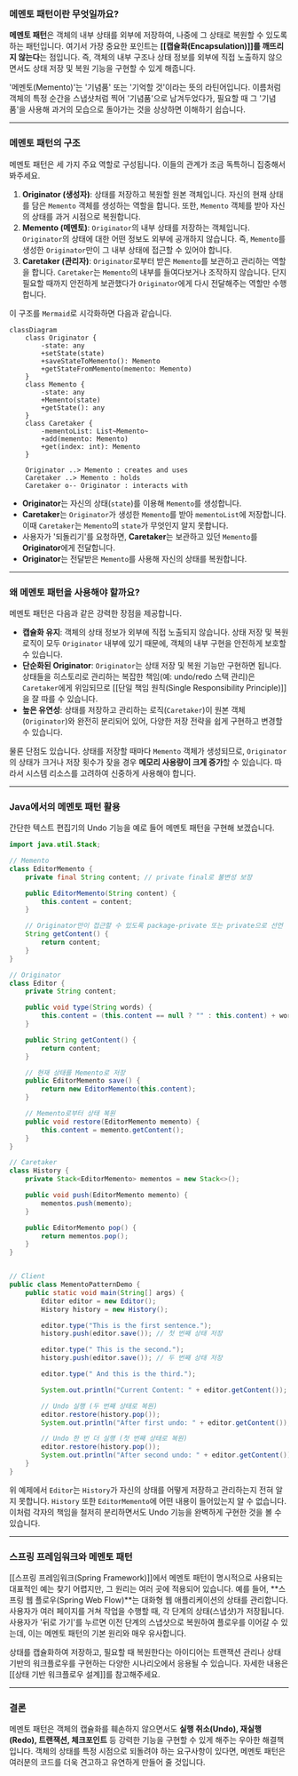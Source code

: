 ### **메멘토 패턴이란 무엇일까요?**

**메멘토 패턴**은 객체의 내부 상태를 외부에 저장하여, 나중에 그 상태로 복원할 수 있도록 하는 패턴입니다. 여기서 가장 중요한 포인트는 **[[캡슐화(Encapsulation)]]를 깨뜨리지 않는다**는 점입니다. 즉, 객체의 내부 구조나 상태 정보를 외부에 직접 노출하지 않으면서도 상태 저장 및 복원 기능을 구현할 수 있게 해줍니다.

'메멘토(Memento)'는 '기념품' 또는 '기억할 것'이라는 뜻의 라틴어입니다. 이름처럼 객체의 특정 순간을 스냅샷처럼 찍어 '기념품'으로 남겨두었다가, 필요할 때 그 '기념품'을 사용해 과거의 모습으로 돌아가는 것을 상상하면 이해하기 쉽습니다.

---

### **메멘토 패턴의 구조**

메멘토 패턴은 세 가지 주요 역할로 구성됩니다. 이들의 관계가 조금 독특하니 집중해서 봐주세요.

1. **Originator (생성자)**: 상태를 저장하고 복원할 원본 객체입니다. 자신의 현재 상태를 담은 `Memento` 객체를 생성하는 역할을 합니다. 또한, `Memento` 객체를 받아 자신의 상태를 과거 시점으로 복원합니다.
2. **Memento (메멘토)**: `Originator`의 내부 상태를 저장하는 객체입니다. `Originator`의 상태에 대한 어떤 정보도 외부에 공개하지 않습니다. 즉, `Memento`를 생성한 `Originator`만이 그 내부 상태에 접근할 수 있어야 합니다.
3. **Caretaker (관리자)**: `Originator`로부터 받은 `Memento`를 보관하고 관리하는 역할을 합니다. `Caretaker`는 `Memento`의 내부를 들여다보거나 조작하지 않습니다. 단지 필요할 때까지 안전하게 보관했다가 `Originator`에게 다시 전달해주는 역할만 수행합니다.

이 구조를 `Mermaid`로 시각화하면 다음과 같습니다.


```mermaid
classDiagram
    class Originator {
        -state: any
        +setState(state)
        +saveStateToMemento(): Memento
        +getStateFromMemento(memento: Memento)
    }
    class Memento {
        -state: any
        +Memento(state)
        +getState(): any
    }
    class Caretaker {
        -mementoList: List~Memento~
        +add(memento: Memento)
        +get(index: int): Memento
    }

    Originator ..> Memento : creates and uses
    Caretaker ..> Memento : holds
    Caretaker o-- Originator : interacts with
```

- **Originator**는 자신의 상태(`state`)를 이용해 `Memento`를 생성합니다.
- **Caretaker**는 `Originator`가 생성한 `Memento`를 받아 `mementoList`에 저장합니다. 이때 `Caretaker`는 `Memento`의 `state`가 무엇인지 알지 못합니다.
- 사용자가 '되돌리기'를 요청하면, **Caretaker**는 보관하고 있던 `Memento`를 **Originator**에게 전달합니다.
- **Originator**는 전달받은 `Memento`를 사용해 자신의 상태를 복원합니다.

---

### **왜 메멘토 패턴을 사용해야 할까요?**

메멘토 패턴은 다음과 같은 강력한 장점을 제공합니다.

- **캡슐화 유지**: 객체의 상태 정보가 외부에 직접 노출되지 않습니다. 상태 저장 및 복원 로직이 모두 `Originator` 내부에 있기 때문에, 객체의 내부 구현을 안전하게 보호할 수 있습니다.
- **단순화된 Originator**: `Originator`는 상태 저장 및 복원 기능만 구현하면 됩니다. 상태들을 히스토리로 관리하는 복잡한 책임(예: undo/redo 스택 관리)은 `Caretaker`에게 위임되므로 [[단일 책임 원칙(Single Responsibility Principle)]]을 잘 따를 수 있습니다.
- **높은 유연성**: 상태를 저장하고 관리하는 로직(`Caretaker`)이 원본 객체(`Originator`)와 완전히 분리되어 있어, 다양한 저장 전략을 쉽게 구현하고 변경할 수 있습니다.

물론 단점도 있습니다. 상태를 저장할 때마다 `Memento` 객체가 생성되므로, `Originator`의 상태가 크거나 저장 횟수가 잦을 경우 **메모리 사용량이 크게 증가**할 수 있습니다. 따라서 시스템 리소스를 고려하여 신중하게 사용해야 합니다.

---

### **Java에서의 메멘토 패턴 활용**

간단한 텍스트 편집기의 Undo 기능을 예로 들어 메멘토 패턴을 구현해 보겠습니다.

```java
import java.util.Stack;

// Memento
class EditorMemento {
    private final String content; // private final로 불변성 보장

    public EditorMemento(String content) {
        this.content = content;
    }

    // Originator만이 접근할 수 있도록 package-private 또는 private으로 선언
    String getContent() {
        return content;
    }
}

// Originator
class Editor {
    private String content;

    public void type(String words) {
        this.content = (this.content == null ? "" : this.content) + words;
    }

    public String getContent() {
        return content;
    }

    // 현재 상태를 Memento로 저장
    public EditorMemento save() {
        return new EditorMemento(this.content);
    }

    // Memento로부터 상태 복원
    public void restore(EditorMemento memento) {
        this.content = memento.getContent();
    }
}

// Caretaker
class History {
    private Stack<EditorMemento> mementos = new Stack<>();

    public void push(EditorMemento memento) {
        mementos.push(memento);
    }

    public EditorMemento pop() {
        return mementos.pop();
    }
}


// Client
public class MementoPatternDemo {
    public static void main(String[] args) {
        Editor editor = new Editor();
        History history = new History();

        editor.type("This is the first sentence.");
        history.push(editor.save()); // 첫 번째 상태 저장

        editor.type(" This is the second.");
        history.push(editor.save()); // 두 번째 상태 저장

        editor.type(" And this is the third.");

        System.out.println("Current Content: " + editor.getContent()); // 모든 문장 출력

        // Undo 실행 (두 번째 상태로 복원)
        editor.restore(history.pop());
        System.out.println("After first undo: " + editor.getContent());

        // Undo 한 번 더 실행 (첫 번째 상태로 복원)
        editor.restore(history.pop());
        System.out.println("After second undo: " + editor.getContent());
    }
}
```

위 예제에서 `Editor`는 `History`가 자신의 상태를 어떻게 저장하고 관리하는지 전혀 알지 못합니다. `History` 또한 `EditorMemento`에 어떤 내용이 들어있는지 알 수 없습니다. 이처럼 각자의 책임을 철저히 분리하면서도 Undo 기능을 완벽하게 구현한 것을 볼 수 있습니다.

---

### **스프링 프레임워크와 메멘토 패턴**

[[스프링 프레임워크(Spring Framework)]]에서 메멘토 패턴이 명시적으로 사용되는 대표적인 예는 찾기 어렵지만, 그 원리는 여러 곳에 적용되어 있습니다. 예를 들어, **스프링 웹 플로우(Spring Web Flow)**는 대화형 웹 애플리케이션의 상태를 관리합니다. 사용자가 여러 페이지를 거쳐 작업을 수행할 때, 각 단계의 상태(스냅샷)가 저장됩니다. 사용자가 '뒤로 가기'를 누르면 이전 단계의 스냅샷으로 복원하여 플로우를 이어갈 수 있는데, 이는 메멘토 패턴의 기본 원리와 매우 유사합니다.

상태를 캡슐화하여 저장하고, 필요할 때 복원한다는 아이디어는 트랜잭션 관리나 상태 기반의 워크플로우를 구현하는 다양한 시나리오에서 응용될 수 있습니다. 자세한 내용은 [[상태 기반 워크플로우 설계]]를 참고해주세요.

---

### **결론**

메멘토 패턴은 객체의 캡슐화를 훼손하지 않으면서도 **실행 취소(Undo), 재실행(Redo), 트랜잭션, 체크포인트** 등 강력한 기능을 구현할 수 있게 해주는 우아한 해결책입니다. 객체의 상태를 특정 시점으로 되돌려야 하는 요구사항이 있다면, 메멘토 패턴은 여러분의 코드를 더욱 견고하고 유연하게 만들어 줄 것입니다.